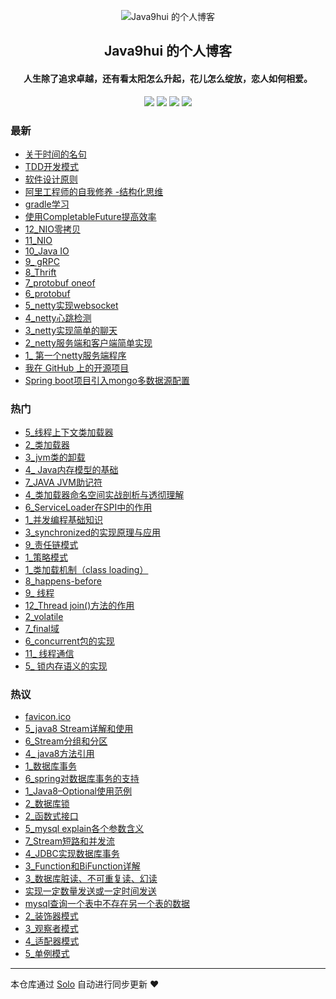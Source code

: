 <p align="center"><img alt="Java9hui 的个人博客" src="https://static.b3log.org/images/brand/solo-32.png"></p><h2 align="center">
Java9hui 的个人博客
</h2>

<h4 align="center">人生除了追求卓越，还有看太阳怎么升起，花儿怎么绽放，恋人如何相爱。</h4>
<p align="center"><a title="Java9hui 的个人博客" target="_blank" href="https://github.com/jiuhui/solo-blog"><img src="https://img.shields.io/github/last-commit/jiuhui/solo-blog.svg?style=flat-square&color=FF9900"></a>
<a title="GitHub repo size in bytes" target="_blank" href="https://github.com/jiuhui/solo-blog"><img src="https://img.shields.io/github/repo-size/jiuhui/solo-blog.svg?style=flat-square"></a>
<a title="Solo Version" target="_blank" href="https://github.com/b3log/solo/releases"><img src="https://img.shields.io/badge/solo-3.6.6-f1e05a.svg?style=flat-square&color=blueviolet"></a>
<a title="Hits" target="_blank" href="https://github.com/b3log/hits"><img src="https://hits.b3log.org/jiuhui/solo-blog.svg"></a></p>

### 最新

* [关于时间的名句](http://java9hui.com/articles/2019/11/26/1574764523325.html)
* [TDD开发模式](http://java9hui.com/articles/2019/11/26/1574756421469.html)
* [软件设计原则](http://java9hui.com/articles/2019/11/26/1574756389365.html)
* [ 阿里工程师的自我修养 -结构化思维](http://java9hui.com/articles/2019/11/26/1574756310373.html)
* [gradle学习](http://java9hui.com/articles/2019/11/26/1574756055896.html)
* [ 使用CompletableFuture提高效率](http://java9hui.com/articles/2019/11/26/1574756024451.html)
* [ 12_NIO零拷贝](http://java9hui.com/articles/2019/11/26/1574754180130.html)
* [11_NIO](http://java9hui.com/articles/2019/11/26/1574754015896.html)
* [10_Java IO](http://java9hui.com/articles/2019/11/26/1574753978730.html)
* [9_ gRPC](http://java9hui.com/articles/2019/11/26/1574753841411.html)
* [8_Thrift](http://java9hui.com/articles/2019/11/26/1574753797979.html)
* [7_protobuf oneof](http://java9hui.com/articles/2019/11/26/1574753721931.html)
* [6_protobuf](http://java9hui.com/articles/2019/11/26/1574753694873.html)
* [5_netty实现websocket](http://java9hui.com/articles/2019/11/26/1574753640130.html)
* [4_netty心跳检测](http://java9hui.com/articles/2019/11/26/1574753593022.html)
* [3_netty实现简单的聊天](http://java9hui.com/articles/2019/11/26/1574753561417.html)
* [2_netty服务端和客户端简单实现](http://java9hui.com/articles/2019/11/26/1574753530964.html)
* [1_ 第一个netty服务端程序](http://java9hui.com/articles/2019/11/26/1574753494674.html)
* [我在 GitHub 上的开源项目](http://java9hui.com/my-github-repos)
* [ Spring boot项目引入mongo多数据源配置](http://java9hui.com/articles/2018/11/26/1543200834000.html)

### 热门

* [5_线程上下文类加载器](http://java9hui.com/articles/2016/08/26/1472212794000.html)
* [2_类加载器](http://java9hui.com/articles/2016/07/10/1468151994000.html)
* [3_jvm类的卸载](http://java9hui.com/articles/2016/07/22/1469188794000.html)
* [4_ Java内存模型的基础](http://java9hui.com/articles/2015/12/15/1450155594000.html)
* [7_JAVA JVM助记符](http://java9hui.com/articles/2016/07/01/1467374394020.html)
* [4_类加载器命名空间实战剖析与透彻理解](http://java9hui.com/articles/2016/08/12/1471003194000.html)
* [6_ServiceLoader在SPI中的作用](http://java9hui.com/articles/2016/09/11/1473595194000.html)
* [1_并发编程基础知识](http://java9hui.com/articles/2015/11/11/1447217994000.html)
* [3_synchronized的实现原理与应用](http://java9hui.com/articles/2015/12/05/1449291594000.html)
* [9_责任链模式](http://java9hui.com/articles/2015/06/20/1434790554000.html)
* [1_策略模式](http://java9hui.com/articles/2015/06/20/1434788494001.html)
* [1_类加载机制（class loading）](http://java9hui.com/articles/2016/07/01/1467374394000.html)
* [8_happens-before](http://java9hui.com/articles/2016/02/10/1574755683145.html)
* [9_ 线程](http://java9hui.com/articles/2016/02/10/1574755724484.html)
* [12_Thread join()方法的作用](http://java9hui.com/articles/2016/03/01/1456833685675.html)
* [2_volatile](http://java9hui.com/articles/2015/11/13/1447390794000.html)
* [7_final域](http://java9hui.com/articles/2016/01/26/1574755666784.html)
* [6_concurrent包的实现](http://java9hui.com/articles/2016/01/11/1452488394000.html)
* [11_ 线程通信](http://java9hui.com/articles/2016/03/01/1456833594456.html)
* [5_ 锁内存语义的实现](http://java9hui.com/articles/2016/01/04/1451883594000.html)

### 热议

* [favicon.ico](http://java9hui.com/articles/2018/04/26/1524711234000.html)
* [5_java8 Stream详解和使用](http://java9hui.com/articles/2018/10/07/1538880834000.html)
* [6_Stream分组和分区](http://java9hui.com/articles/2018/11/16/1542336834000.html)
* [4_ java8方法引用](http://java9hui.com/articles/2018/10/06/1538794434000.html)
* [1_数据库事务](http://java9hui.com/articles/2017/05/20/1495248834000.html)
* [6_spring对数据库事务的支持](http://java9hui.com/articles/2017/09/03/1504407234000.html)
* [1_Java8–Optional使用范例](http://java9hui.com/articles/2018/09/11/1536666834000.html)
* [2_数据库锁](http://java9hui.com/articles/2017/06/22/1498100034000.html)
* [2_函数式接口](http://java9hui.com/articles/2018/10/04/1538621634000.html)
* [5_mysql explain各个参数含义](http://java9hui.com/articles/2017/08/22/1503370434000.html)
* [7_Stream短路和并发流](http://java9hui.com/articles/2018/09/11/1536667194000.html)
* [4_JDBC实现数据库事务](http://java9hui.com/articles/2017/07/26/1501037634000.html)
* [3_Function和BiFunction详解](http://java9hui.com/articles/2018/10/05/1538708034000.html)
* [3_数据库脏读、不可重复读、幻读](http://java9hui.com/articles/2017/07/07/1499396034000.html)
* [实现一定数量发送或一定时间发送](http://java9hui.com/articles/2018/11/20/1542682434000.html)
* [mysql查询一个表中不存在另一个表的数据](http://java9hui.com/articles/2017/12/26/1514256834000.html)
* [2_装饰器模式](http://java9hui.com/articles/2015/06/20/1434788494122.html)
* [3_观察者模式](http://java9hui.com/articles/2015/06/20/1434788614000.html)
* [4_适配器模式](http://java9hui.com/articles/2015/06/20/1434788734000.html)
* [5_单例模式](http://java9hui.com/articles/2015/06/20/1434788854000.html)

---

本仓库通过 [Solo](https://github.com/b3log/solo) 自动进行同步更新 ❤️ 
